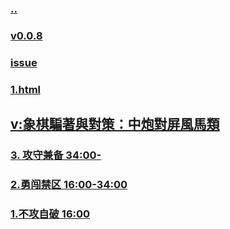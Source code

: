 ### [..](..)
### [v0.0.8](https://github.com/littleflute/cchess/edit/master/ref/pu/PianZhaoYuDuiCe/1/readme.md)
### [issue](https://github.com/littleflute/cchess/issues/23)
### [1.html](1.html)
## [v:象棋騙著與對策：中炮對屏風馬類](https://www.youtube.com/watch?v=YivezaQTSS4)
### [3. 攻守兼备 34:00-](3/index.html)
### [2.勇闯禁区 16:00-34:00 ](2/index.html)
### [1.不攻自破  16:00](1/index.html)

